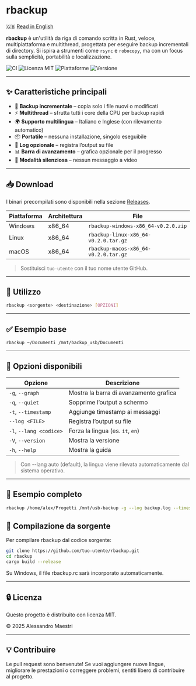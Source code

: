 # rbackup

🇬🇧 [Read in English](README.md)

**rbackup** è un'utilità da riga di comando scritta in Rust, veloce, multipiattaforma e multithread, progettata per eseguire backup incrementali di directory. Si ispira a strumenti come `rsync` e `robocopy`, ma con un focus sulla semplicità, portabilità e localizzazione.

![CI](https://github.com/umpire274/rbackup/actions/workflows/ci.yml/badge.svg)
![Licenza MIT](https://img.shields.io/badge/license-MIT-green.svg)
![Piattaforme](https://img.shields.io/badge/platform-Windows%20%7C%20Linux%20%7C%20macOS-blue)
![Versione](https://img.shields.io/badge/version-0.2.0-orange)

---

## ✨ Caratteristiche principali

- 🚀 **Backup incrementale** – copia solo i file nuovi o modificati
- ⚡ **Multithread** – sfrutta tutti i core della CPU per backup rapidi
- 🌍 **Supporto multilingua** – Italiano e Inglese (con rilevamento automatico)
- 📦 **Portatile** – nessuna installazione, singolo eseguibile
- 🧾 **Log opzionale** – registra l’output su file
- 📊 **Barra di avanzamento** – grafica opzionale per il progresso
- 🤫 **Modalità silenziosa** – nessun messaggio a video

---

## 📥 Download

I binari precompilati sono disponibili nella sezione [Releases](https://github.com/tuo-utente/rbackup/releases).

| Piattaforma | Architettura | File |
|-------------|--------------|------|
| Windows     | x86_64       | `rbackup-windows-x86_64-v0.2.0.zip` |
| Linux       | x86_64       | `rbackup-linux-x86_64-v0.2.0.tar.gz` |
| macOS       | x86_64       | `rbackup-macos-x86_64-v0.2.0.tar.gz` |

> Sostituisci `tuo-utente` con il tuo nome utente GitHub.

---

## 🚀 Utilizzo

```bash
rbackup <sorgente> <destinazione> [OPZIONI]
```

---

## ✅ Esempio base

```sh
rbackup ~/Documenti /mnt/backup_usb/Documenti
```

---

## 🧩 Opzioni disponibili

| Opzione                 | Descrizione                            |
| ----------------------- | -------------------------------------- |
| `-g`, `--graph`         | Mostra la barra di avanzamento grafica |
| `-q`, `--quiet`         | Sopprime l’output a schermo            |
| `-t`, `--timestamp`     | Aggiunge timestamp ai messaggi         |
| `--log <FILE>`          | Registra l’output su file              |
| `-l`, `--lang <codice>` | Forza la lingua (es. `it`, `en`)       |
| `-V`, `--version`       | Mostra la versione                     |
| `-h`, `--help`          | Mostra la guida                        |

> Con --lang auto (default), la lingua viene rilevata automaticamente dal sistema operativo.

---

## 📝 Esempio completo

```sh
rbackup /home/alex/Progetti /mnt/usb-backup -g --log backup.log --timestamp
```

## 🧪 Compilazione da sorgente

Per compilare rbackup dal codice sorgente:

```sh
git clone https://github.com/tuo-utente/rbackup.git
cd rbackup
cargo build --release
```

Su Windows, il file rbackup.rc sarà incorporato automaticamente.

---

## 🔒 Licenza

Questo progetto è distribuito con licenza MIT.

© 2025 Alessandro Maestri

---

## 💡 Contribuire

Le pull request sono benvenute! Se vuoi aggiungere nuove lingue, migliorare le prestazioni o correggere problemi, sentiti libero di contribuire al progetto.
